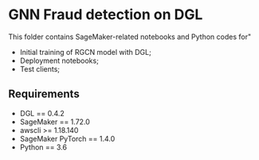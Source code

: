 # GNN Fraud detection on DGL

This folder contains SageMaker-related notebooks and Python codes for"
- Initial training of RGCN model with DGL;
- Deployment notebooks;
- Test clients;

Requirements
--------------
- DGL == 0.4.2
- SageMaker == 1.72.0
- awscli >= 1.18.140
- SageMaker PyTorch == 1.4.0
- Python == 3.6


